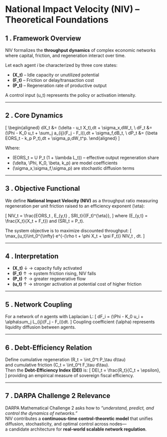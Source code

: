 # National Impact Velocity (NIV) – Theoretical Foundations

## 1 . Framework Overview
NIV formalizes the **throughput dynamics** of complex economic networks where
capital, friction, and regeneration interact over time.

Let each agent _i_ be characterized by three core states:
- **\(X_t\)** – Idle capacity or unutilized potential  
- **\(F_t\)** – Friction or delay/transaction cost  
- **\(P_t\)** – Regeneration rate of productive output  

A control input \(u_t\) represents the policy or activation intensity.

---

## 2 . Core Dynamics
\[
\begin{aligned}
dX_t &= (\delta - u_t X_t)\,dt + \sigma_x\,dW_t, \\
dF_t &= (\Phi - K_0 u_t + \sum_j a_{ij}(F_j - F_i))\,dt + \sigma_f\,dB_t, \\
dP_t &= (\beta EORS_t - k_p P_t)\,dt + \sigma_p\,dW_t^p.
\end{aligned}
\]

Where:
- \(EORS_t = U P_t (1 + \lambda L_t)\) – effective output regeneration share  
- \(\delta, \Phi, K_0, \beta, k_p\) are model coefficients  
- \(\sigma_x,\sigma_f,\sigma_p\) are stochastic diffusion terms  

---

## 3 . Objective Functional
We define **National Impact Velocity (NIV)** as a throughput ratio measuring
regeneration per unit friction raised to an efficiency exponent \(\eta\):

\[
NIV_t = \frac{EORS_t \, E_{y,t} \, SRI_t}{(F_t)^{\eta}},
\]
where \(E_{y,t} = \frac{X_t}{X_t + F_t}\) and \(SRI_t = P_t\).

The system objective is to maximize discounted throughput:
\[
\max_{u_t}\int_0^{\infty} e^{-(\rho t + \phi X_t + \psi F_t)} NIV_t \, dt.
\]

---

## 4 . Interpretation
- **\(X_t\)** ↓ → capacity fully activated  
- **\(F_t\)** ↑ → system friction rising, NIV falls  
- **\(P_t\)** ↑ → greater regenerative flow  
- **\(u_t\)** ↑ → stronger activation at potential cost of higher friction  

---

## 5 . Network Coupling
For a network of _n_ agents with Laplacian L:
\[
dF_i = (\Phi - K_0 u_i + \alpha\sum_j L_{ij}(F_j - F_i))dt.
\]
Coupling coefficient \(\alpha\) represents liquidity diffusion between agents.

---

## 6 . Debt-Efficiency Relation
Define cumulative regeneration \(R_t = \int_0^t P_\tau d\tau\)  
and cumulative friction \(C_t = \int_0^t F_\tau d\tau\).  
Then the **Debt-Efficiency Index (DEI)** is:
\[
DEI_t = \frac{R_t}{C_t + \epsilon},
\]
providing an empirical measure of sovereign fiscal efficiency.

---

## 7 . DARPA Challenge 2 Relevance
DARPA Mathematical Challenge 2 asks how to *“understand, predict, and control
the dynamics of networks.”*  
NIV contributes a **continuous-time control-theoretic model** that unifies
diffusion, stochasticity, and optimal control across nodes—  
a candidate architecture for **real-world scalable network regulation**.
